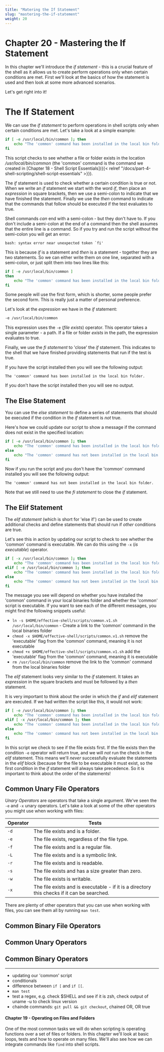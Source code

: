 ```yaml
---
title: "Matering the If Statement"
slug: "mastering-the-if-statement"
weight: 20
---
```


# Chapter 20 - Mastering the If Statement

In this chapter we'll introduce the _if statement_ - this is a crucial feature of the shell as it allows us to create perform operations only when certain conditions are met. First we'll look at the basics of how the statement is used and then look at some more advanced scenarios.

Let's get right into it!

# The If Statement<!-- index -->

We can use the _if statement_ to perform operations in shell scripts only when certain conditions are met. Let's take a look at a simple example:

```sh
if [ -e /usr/local/bin/common ]; then
    echo "The 'common' command has been installed in the local bin folder."
fi
```

This script checks to see whether a file or folder exists in the location _/usr/local/bin/common_ (the 'common' command is the command we created in [Chapter 18 - Shell Script Essentials]({{< relref "/docs/part-4-shell-scripting/shell-script-essentials" >}}).

The _if_ statement is used to check whether a certain condition is true or not. When we write an _if_ statement we start with the word _if_, then place an _expression_ in square brackets, then we use a semi-colon to indicate that we have finished the statement. Finally we use the _then_ command to indicate that the commands that follow should be executed if the test evaluates to true.

Shell commands _can_ end with a semi-colon - but they don't have to. If you don't include a semi-colon at the end of a command then the shell assumes that the entire line is a command. So if you try and run the script without the semi-colon you will get an error:

```
bash: syntax error near unexpected token `fi'
```

This is because _if_ is a statement and _then_ is a statement - together they are two statements. So we can either write them on one line, separated with a semi-colon, or just split them into two lines like this:

```sh
if [ -e /usr/local/bin/common ]
then
    echo "The 'common' command has been installed in the local bin folder."
fi
```

Some people will use the first form, which is shorter, some people prefer the second form. This is really just a matter of personal preference.

Let's look at the _expression_ we have in the _if_ statement:

```sh
-e /usr/local/bin/common
```

This expression uses the `-e` (_file exists_) operator<!-- index -->. This operator takes a single parameter - a path. If a file or folder _exists_ in the path, the expression evaluates to true.

Finally, we use the _fi statement_ to 'close' the _if_ statement. This indicates to the shell that we have finished providing statements that run if the test is true.

If you have the script installed then you will see the following output:

```
The 'common' command has been installed in the local bin folder.
```

If you don't have the script installed then you will see no output.

## The Else Statement<!-- index -->

You can use the _else statement_ to define a series of statements that should be executed if the condition in the _if_ statement is _not_ true.

Here's how we could update our script to show a message if the command does not exist in the specified location:

```sh
if [ -e /usr/local/bin/common ]; then
    echo "The 'common' command has been installed in the local bin folder."
else
    echo "The 'common' command has not been installed in the local bin folder."
fi
```

Now if you run the script and you don't have the 'common' command installed you will see the following output:

```
The 'common' command has not been installed in the local bin folder.
```

Note that we still need to use the _fi statement_ to close the _if_ statement.

## The Elif Statement<!-- index -->

The _elif statement_ (which is short for 'else if') can be used to create additional checks and define statements that should run if _other_ conditions are true.

Let's see this in action by updating our script to check to see whether the 'common' command is executable. We can do this using the `-x` (_is executable_) operator<!-- index -->.

```sh
if [ -x /usr/local/bin/common ]; then
    echo "The 'common' command has been installed in the local bin folder and is executable."
elif [ -e /usr/local/bin/common ]; then
    echo "The 'common' command has been installed in the local bin folder but is not executable."
else
    echo "The 'common' command has not been installed in the local bin folder."
fi
```

The message you see will depend on whether you have installed the 'common' command in your local binaries folder and whether the 'common' script is executable. If you want to see each of the different messages, you might find the following snippets useful:

- `ln -s $HOME/effective-shell/scripts/common.v1.sh /usr/local/bin/common` - Create a link to the 'common' command in the local binaries folder
- `chmod -x $HOME/effective-shell/scripts/common.v1.sh` remove the 'executable' flag from the 'common' command, meaning it is not executable
- `chmod +x $HOME/effective-shell/scripts/common.v1.sh` add the 'executable' flag from the 'common' command, meaning it is executable
- `rm /usr/local/bin/common` remove the link to the 'common' command from the local binaries folder

The _elif_ statement looks very similar to the _if_ statement. It takes an _expression_ in the square brackets and must be followed by a _then_ statement.

It is very important to think about the order in which the _if_ and _elif_ statement are executed. If we had written the script like this, it would not work:

```sh
if [ -e /usr/local/bin/common ]; then
    echo "The 'common' command has been installed in the local bin folder and is executable."
elif [ -x /usr/local/bin/common ]; then
    echo "The 'common' command has been installed in the local bin folder but is not executable."
else
    echo "The 'common' command has not been installed in the local bin folder."
fi
```

In this script we check to see if the file exists first. If the file exists then the condition `-e` operator will return true, and we will _not_ run the check in the _elif_ statement. This means we'll _never_ successfully evaluate the statements in the _elif_ block (because for the file to be executable it must exist, so the first condition in the _if_ statement will always take precedence. So it is important to think about the order of the statements!

## Common Unary File Operators

_Unary Operators_<!-- index --> are operators that take a single argument.  We've seen the `-e` and `-x` unary operators. Let's take a look at some of the other operators you might use when working with files:

| Operator | Tests                                                                                       |
|----------|---------------------------------------------------------------------------------------------|
| `-d`     | The file exists and is a folder.                                                            |
| `-e`     | The file exists, regardless of the file type.                                               |
| `-f`     | The file exists and is a regular file.                                                      |
| `-L`     | The file exists and is a symbolic link.                                                     |
| `-r`     | The file exists and is readable.                                                            |
| `-s`     | The file exists and has a size greater than zero.                                           |
| `-w`     | The file exists is writable.                                                                |
| `-x`     | The file exists and is executable - if it is a directory this checks if it can be searched. |

There are plenty of other operators that you can use when working with files, you can see them all by running `man test`.

## Common Binary File Operators

## Common Unary Operators

## Common Binary Operators



---

- updating our 'common' script
- conditionals
- difference between `if [` and `if [[`.
- `man test`
- test a regex, e.g. check $SHELL and see if it is zsh, check output of uname -u to check linux version
- chainde commands: ```git pull && git checkout```, chained OR, OR true

#### Chapter 19 - Operating on Files and Folders

One of the most common tasks we will do when scripting is operating functions over a set of files or folders. In this chapter we'll look at basic loops, tests and how to operate on many files. We'll also see how we can integrate commands like `find` into shell scripts.
